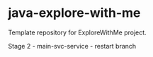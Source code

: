 # java-explore-with-me
Template repository for ExploreWithMe project.

Stage 2 - main-svc-service - restart branch